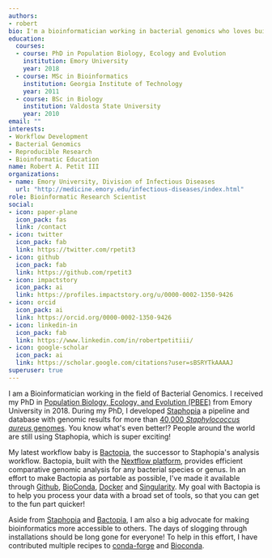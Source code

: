 ```yaml
---
authors:
- robert
bio: I'm a bioinformatician working in bacterial genomics who loves building things.
education:
  courses:
  - course: PhD in Population Biology, Ecology and Evolution
    institution: Emory University
    year: 2018
  - course: MSc in Bioinformatics
    institution: Georgia Institute of Technology
    year: 2011
  - course: BSc in Biology
    institution: Valdosta State University
    year: 2010
email: ""
interests:
- Workflow Development
- Bacterial Genomics
- Reproducible Research
- Bioinformatic Education
name: Robert A. Petit III
organizations:
- name: Emory University, Division of Infectious Diseases
  url: "http://medicine.emory.edu/infectious-diseases/index.html"
role: Bioinformatic Research Scientist 
social:
- icon: paper-plane
  icon_pack: fas
  link: /contact
- icon: twitter
  icon_pack: fab
  link: https://twitter.com/rpetit3
- icon: github
  icon_pack: fab
  link: https://github.com/rpetit3
- icon: impactstory
  icon_pack: ai
  link: https://profiles.impactstory.org/u/0000-0002-1350-9426
- icon: orcid
  icon_pack: ai
  link: https://orcid.org/0000-0002-1350-9426
- icon: linkedin-in
  icon_pack: fab
  link: https://www.linkedin.com/in/robertpetitiii/
- icon: google-scholar
  icon_pack: ai
  link: https://scholar.google.com/citations?user=sBSRYTkAAAAJ
superuser: true
---
```


I am a Bioinformatician working in the field of Bacterial Genomics. I received my PhD in
[Population Biology, Ecology, and Evolution (PBEE)](http://www.biomed.emory.edu/PROGRAM_SITES/PBEE/index.html) 
from Emory University in 2018. During my PhD, I developed [Staphopia](https://staphopia.emory.edu) 
a pipeline and database with genomic results for more than [40,000 *Staphylococcus aureus* 
genomes](https://peerj.com/articles/5261/). You know what's even better!? People around the world are still 
using Staphopia, which is super exciting!

My latest workflow baby is [Bactopia](https://bactopia.github.io/), the successor to Staphopia's analysis workflow. 
Bactopia, built with the [Nextflow platform](https://www.nextflow.io/), provides efficient comparative genomic 
analysis for any bacterial species or genus. In an effort to make Bactopia as portable as possible, I've made it 
available through [Github](https://github.com/bactopia/bactopia), [BioConda](https://bioconda.github.io/recipes/bactopia/README.html), 
[Docker](https://hub.docker.com/u/bactopia) and [Singularity](https://cloud.sylabs.io/library/rpetit3/bactopia). My 
goal with Bactopia is to help you process your data with a broad set of tools, so that you can get to the fun 
part quicker!

Aside from [Staphopia](https://staphopia.emory.edu) and [Bactopia](https://bactopia.github.io/), I am also a big advocate for making bioinformatics more accessible to others. The days of slogging through installations should be long gone for everyone! To help in this effort, I have contributed multiple recipes to [conda-forge](https://conda-forge.org/) and [Bioconda](https://bioconda.github.io/contributor/index.html).
